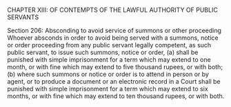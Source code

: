 CHAPTER XIII: OF CONTEMPTS OF THE LAWFUL AUTHORITY OF PUBLIC SERVANTS

Section 206: Absconding to avoid service of summons or other proceeding
Whoever absconds in order to avoid being served with a summons, notice or order proceeding from any public servant legally competent, as such public servant, to issue such summons, notice or order, (a) shall be punished with simple imprisonment for a term which may extend to one month, or with fine which may extend to five thousand rupees, or with both; (b) where such summons or notice or order is to attend in person or by agent, or to produce a document or an electronic record in a Court shall be punished with simple imprisonment for a term which may extend to six months, or with fine which may extend to ten thousand rupees, or with both.

